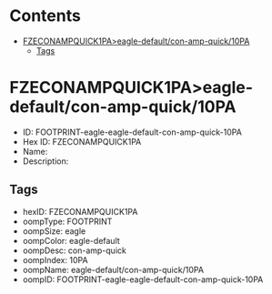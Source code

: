 



Contents
========

* [FZECONAMPQUICK1PA>eagle-default/con-amp-quick/10PA](#fzeconampquick1paeagle-defaultcon-amp-quick10pa)
	* [Tags](#tags)

# FZECONAMPQUICK1PA>eagle-default/con-amp-quick/10PA

- ID: FOOTPRINT-eagle-eagle-default-con-amp-quick-10PA
- Hex ID: FZECONAMPQUICK1PA
- Name: 
- Description: 

## Tags

- hexID: FZECONAMPQUICK1PA
- oompType: FOOTPRINT
- oompSize: eagle
- oompColor: eagle-default
- oompDesc: con-amp-quick
- oompIndex: 10PA
- oompName: eagle-default/con-amp-quick/10PA
- oompID: FOOTPRINT-eagle-eagle-default-con-amp-quick-10PA
